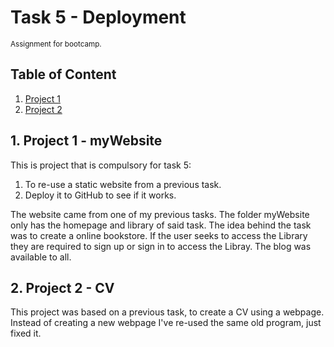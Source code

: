 # Task 5 - Deployment
<sub>Assignment for bootcamp.</sub>

## Table of Content
1. [Project 1](#pro1)
2. [Project 2](#pro2)
   
## 1. Project 1 - myWebsite<a name = "pro1"></a>

This is project that is compulsory for task 5:
1. To re-use a static website from a previous task.
2. Deploy it to GitHub to see if it works.

The website came from one of my previous tasks. The folder myWebsite only has the homepage and library of said task. The idea behind the task was to create a online bookstore. If the user seeks to access the Library they are required to sign up or sign in to access the Libray. The blog was available to all.

## 2. Project 2 - CV<a name = "pro2"></a>

This project was based on a previous task, to create a CV using a webpage. Instead of creating a new webpage I've re-used the same old program, just fixed it.
